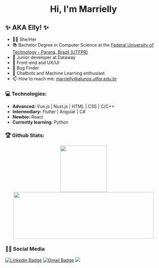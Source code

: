 <h1 align="center">Hi, I'm Marrielly</h1>

## ✨ AKA Elly! ✨
- 🧚‍♀ She/Her
- 📚 Bachelor Degree in Computer Science at the [Federal University of Technology - Paraná, Brazil (UTFPR)](http://www.utfpr.edu.br/campus/campomourao)
- 🔧 Junior developer at Dataway
- 🌱 Front-end and UX/UI
- 🐞 Bug Finder
- 🤖 Chatbots and Machine Learning enthusiast
- 📫 How to reach me: marrielly@alunos.utfpr.edu.br

### 💻 Technologies:
- **Advanced:** Vue.js | Nuxt.js | HTML | CSS | C/C++ 
- **Intermediary:** Flutter | Angular | C#
- **Newbie:** React
- **Currently learning:** Python 

### 🏆 Github Stats:
<p align="center">
    <a href="https://github.com/starladyrie">
        <img height="150em" src="https://github-readme-stats-jha-vineet69.vercel.app/api?username=starladyrie&hide=stars&count_private=true&show_icons=true&theme=onedark" />
        <img height="150em" width="450em" src="https://github-readme-stats.vercel.app/api/top-langs/?username=starladyrie&count_private=true&hide=smalltalk&theme=onedark&layout=compact" /> 
    </a>
</p>

### 👩‍💻 Social Media

  [![Linkedin Badge](https://img.shields.io/badge/LinkedIn-0077B5?style=for-the-badge&logo=linkedin&logoColor=white)](https://www.linkedin.com/in/ellymartines/)
  [![Gmail Badge](	https://img.shields.io/badge/Gmail-D14836?style=for-the-badge&logo=gmail&logoColor=white)](mailto:marrielly@alunos.utfpr.edu.br)
  ![](https://komarev.com/ghpvc/?username=starladyrie&color=df6d74&style=for-the-badge&label=views)
